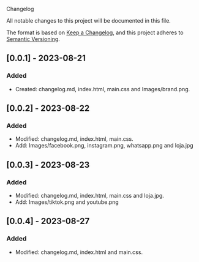Changelog

All notable changes to this project will be documented in this file.

The format is based on [Keep a Changelog](https://keepachangelog.com/en/1.0.0/),
and this project adheres to [Semantic Versioning](https://semver.org/spec/v2.0.0.html).

## [0.0.1] - 2023-08-21

### Added

- Created: changelog.md, index.html, main.css and Images/brand.png.


## [0.0.2] - 2023-08-22

### Added

- Modified: changelog.md, index.html, main.css.
- Add: Images/facebook.png, instagram.png, whatsapp.png and loja.jpg

## [0.0.3] - 2023-08-23

### Added

- Modified: changelog.md, index.html, main.css and loja.jpg.
- Add: Images/tiktok.png and youtube.png


## [0.0.4] - 2023-08-27

### Added

- Modified: changelog.md, index.html and main.css.